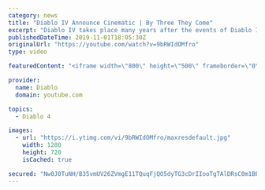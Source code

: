 ```yaml
---
category: news
title: "Diablo IV Announce Cinematic | By Three They Come"
excerpt: "Diablo IV takes place many years after the events of Diablo III, after millions have been slaughtered by the actions of the High Heavens and Burning Hells alike."
publishedDateTime: 2019-11-01T18:05:30Z
originalUrl: "https://youtube.com/watch?v=9bRWIdOMfro"
type: video

featuredContent: "<iframe width=\"800\" height=\"500\" frameborder=\"0\" src=\"https://www.youtube.com/embed/9bRWIdOMfro\" allow=\"accelerometer; autoplay; encrypted-media; gyroscope; picture-in-picture\" allowfullscreen></iframe>"

provider:
  name: Diablo
  domain: youtube.com

topics:
  - Diablo 4

images:
  - url: "https://i.ytimg.com/vi/9bRWIdOMfro/maxresdefault.jpg"
    width: 1280
    height: 720
    isCached: true

secured: "Nw0J0TuNH/B35vmUV26ZVmgE11TQuqFjQO5dyTG3cDrIIooTgTAlDRsC0m1BEUjWYJFCxtFDEVNOoZEwcO7zqcOn46zGyrqzxSQEDjqcszShTLUxK+rsybNgzqQ0F3DYAwhoG2RYhnBnIY98i3wezFFvWxlh/XayOyT58ln3Q2ol4X5n4jAbIozgatkCI4vm8t2v++NTnw6LKl90OHvPWSniJk+3GaHIvdToE0iqmTwyo4zNhbNRM2uQD4U4U5hmIrOlzHHYdCGoHrvZbpoyfbQ0BK0MLOOq3ZVW1n8DSlX0/bJ3VLQF4QOj4isEhQ27nguSC+CtLK7OoU8YMpO0HtnVpOgS8orisy9WI+p9oqh5O73V0C9NXrZi33farwwWOef3Rq9MTZCJLUMmEVjBUNAJrFd+CwxPKJSDHX25M35Ac/y9omvb2sGluxUg+v3H;zoz5r0eRoE4aOTRklSftuA=="
---
```


